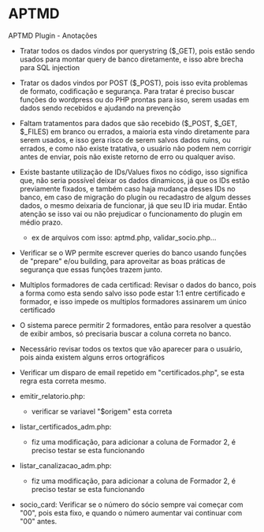 # APTMD

APTMD Plugin - Anotações

- Tratar todos os dados vindos por querystring ($_GET), pois estão sendo usados para montar query de banco diretamente, e isso abre brecha para SQL injection

- Tratar os dados vindos por POST ($_POST), pois isso evita problemas de formato, codificação e segurança. Para tratar é preciso buscar funções do wordpress ou do PHP prontas para isso, serem usadas em dados sendo recebidos e ajudando na prevenção

- Faltam tratamentos para dados que são recebido ($_POST, $_GET, $_FILES) em branco ou errados, a maioria esta vindo diretamente para serem usados, e isso gera risco de serem salvos dados ruins, ou errados, e como não existe tratativa, o usuário não podem nem corrigir antes de enviar, pois não existe retorno de erro ou qualquer aviso.

- Existe bastante utilização de IDs/Values fixos no código, isso significa que, não seria possível deixar os dados dinamicos, já que os IDs estão previamente fixados, e também caso haja mudança desses IDs no banco, em caso de migração do plugin ou recadastro de algum desses dados, o mesmo deixaria de funcionar, já que seu ID iria mudar. Então atenção se isso vai ou não prejudicar o funcionamento do plugin em médio prazo.
	- ex de arquivos com isso: aptmd.php, validar_socio.php...

- Verificar se o WP permite escrever queries do banco usando funções de "prepare" e/ou building, para aproveitar as boas práticas de segurança que essas funções trazem junto.

- Multiplos formadores de cada certificad: Revisar o dados do banco, pois a forma como esta sendo salvo isso pode estar 1:1 entre certificado e formador, e isso impede os multiplos formadores assinarem um único certificado

- O sistema parece permitir 2 formadores, então para resolver a questão de exibir ambos, só precisaria buscar a coluna correta no banco.

- Necessário revisar todos os textos que vão aparecer para o usuário, pois ainda existem alguns erros ortográficos

- Verificar um disparo de email repetido em "certificados.php", se esta regra esta correta mesmo.

- emitir_relatorio.php: 
	- verificar se variavel "$origem" esta correta

- listar_certificados_adm.php:
	- fiz uma modificação, para adicionar a coluna de Formador 2, é preciso testar se esta funcionando

- listar_canalizacao_adm.php:
	- fiz uma modificação, para adicionar a coluna de Formador 2, é preciso testar se esta funcionando

- socio_card: Verificar se o número do sócio sempre vai começar com "00", pois esta fixo, e quando o número aumentar vai continuar com "00" antes.
